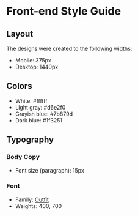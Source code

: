 # Front-end Style Guide

## Layout

The designs were created to the following widths:

- Mobile: 375px
- Desktop: 1440px

## Colors

- White: #ffffff
- Light gray: #d6e2f0
- Grayish blue: #7b879d
- Dark blue: #1f3251

## Typography

### Body Copy

- Font size (paragraph): 15px

### Font

- Family: [Outfit](https://fonts.google.com/specimen/Outfit)
- Weights: 400, 700

